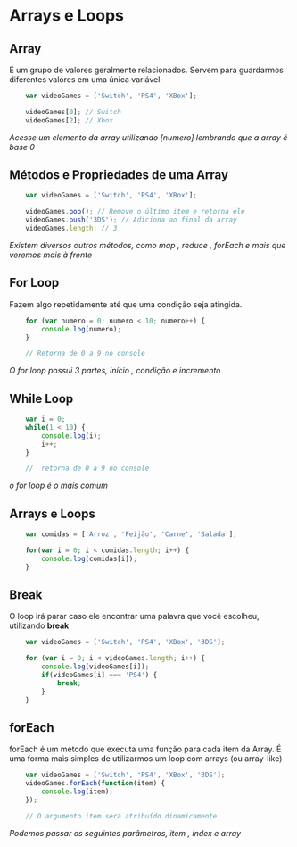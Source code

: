 # Arrays e Loops

## Array

É um grupo de valores geralmente relacionados. Servem para
guardarmos diferentes valores em uma única variável.

```js
    var videoGames = ['Switch', 'PS4', 'XBox'];

    videoGames[0]; // Switch
    videoGames[2]; // Xbox
```

*Acesse um elemento da array*
*utilizando [numero]*
*lembrando que a array é*
*base 0*

## Métodos e Propriedades de uma Array

```js
    var videoGames = ['Switch', 'PS4', 'XBox'];

    videoGames.pop(); // Remove o último item e retorna ele
    videoGames.push('3DS'); // Adiciona ao final da array
    videoGames.length; // 3
```

*Existem diversos outros métodos,*
*como map , reduce , forEach e*
*mais que veremos mais à frente*

## For Loop

Fazem algo repetidamente até que uma condição seja atingida.

```js
    for (var numero = 0; numero < 10; numero++) {
        console.log(numero);
    }

    // Retorna de 0 a 9 no console
```

*O for loop possui 3 partes,*
*início , condição e incremento*

## While Loop

```js
    var i = 0;
    while(1 < 10) {
        console.log(i);
        i++;
    }

    //  retorna de 0 a 9 no console
```

*o for loop é o mais comum*

## Arrays e Loops

```js
    var comidas = ['Arroz', 'Feijão', 'Carne', 'Salada'];

    for(var i = 0; i < comidas.length; i++) {
        console.log(comidas[i]);
    }
```

## Break

O loop irá parar caso ele encontrar uma palavra
que você escolheu, utilizando **break**

```js
    var videoGames = ['Switch', 'PS4', 'XBox', '3DS'];

    for (var i = 0; i < videoGames.length; i++) {
        console.log(videoGames[i]);
        if(videoGames[i] === 'PS4') {
            break;
        }
    }
```

## forEach

forEach é um método que executa uma função para cada item da
Array. É uma forma mais simples de utilizarmos um loop com
arrays (ou array-like)

```js
    var videoGames = ['Switch', 'PS4', 'XBox', '3DS'];
    videoGames.forEach(function(item) {
        console.log(item);
    });

    // O argumento item será atribuído dinamicamente
```

*Podemos passar os seguintes*
*parâmetros, item , index e*
*array*